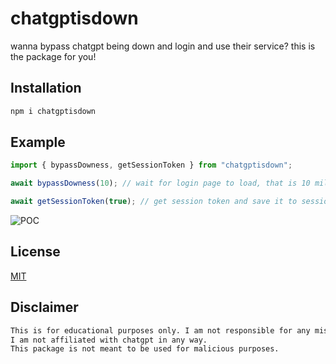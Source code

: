 # chatgptisdown

wanna bypass chatgpt being down and login and use their service? this is the package for you!

## Installation

```bash
npm i chatgptisdown
```

## Example

```js
import { bypassDowness, getSessionToken } from "chatgptisdown";

await bypassDowness(10); // wait for login page to load, that is 10 milliseconds wait before trying to reload page

await getSessionToken(true); // get session token and save it to session_token.txt, true to close the browser after getting the token, false to keep it open
```

![POC](https://i.imgur.com/XYYWdJM.gif)

## License

[MIT](https://choosealicense.com/licenses/mit/)

## Disclaimer

```txt
This is for educational purposes only. I am not responsible for any misuse of this package.
I am not affiliated with chatgpt in any way.
This package is not meant to be used for malicious purposes.
```
